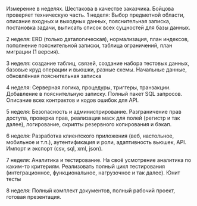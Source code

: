 Измерение в неделях.
Шестакова в качестве заказчика.
Бойцова проверяет техническую часть.
1 неделя:
Выбор предметной области, описание входных и выходных данных, пояснительная записка, постановка задачи, выписать список всех сущностей для базы данных.

2 неделя:
ERD (только даталогическая), нормализация, план индексов, пополнение пояснительной записки, таблица ограничений, план миграции (1 версия).

3 неделя:
создание таблиц, связей, создание набора тестовых данных, базовые круд операции и вьюшки, разные схемы. Начальные данные, обновлённая пояснительная записка

4 неделя:
Серверная логика, процедуры, триггеры, транзакции. Добавление в пояснительную записку. Полный пакет SQL запросов. Описание всех контрактов и кодов ошибок для API. 

5 неделя:
Безопасность и администрирование. Разграничение прав доступа, проверка прав, реализация маск для полей (регистр и так далее), логирование, скрипты резервного копирования и бэкап.

6 неделя:
Разработка клиентского приложения (веб, настольное, мобильное и т.п.), аутентификация и роли, адаптивность вьюшек, API. Импорт и экспорт (csv, sql, xml, json). 

7 неделя:
Аналитика и тестирование. На своё усмотрение аналитика по каким-то критериям. Реализовать полный цикл тестирования (интеграционное, функциональное, нагрузочное и так далее). Юнит тесты

8 неделя:
Полный комплект документов, полный рабочий проект, готовая презентация.
